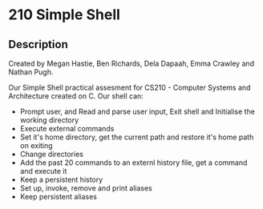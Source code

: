 # 210 Simple Shell

## Description
Created by Megan Hastie, Ben Richards, Dela Dapaah, Emma Crawley and Nathan Pugh. 

Our Simple Shell practical assesment for CS210 - Computer Systems and Architecture created on C. Our shell can:
  * Prompt user, and Read and parse user input, Exit shell and Initialise the working directory
  *  Execute external commands 
  *  Set it's home directory, get the current path and restore it's home path on exiting
  *  Change directories
  *  Add the past 20 commands to an externl history file, get a command and execute it
  *  Keep a persistent history
  *  Set up, invoke, remove and print aliases
  *  Keep persistent aliases
